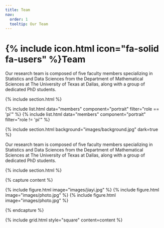 ```yaml
---
title: Team
nav:
  order: 1
  tooltip: Our Team
---
```


# {% include icon.html icon="fa-solid fa-users" %}Team

Our research team is composed of five faculty members specializing in Statistics and Data Sciences from the Department of Mathematical Sciences at The University of Texas at Dallas, along with a group of dedicated PhD students.

{% include section.html %}

{% include list.html data="members" component="portrait" filter="role == 'pi'" %}
{% include list.html data="members" component="portrait" filter="role != 'pi'" %}

{% include section.html background="images/background.jpg" dark=true %}

Our research team is composed of five faculty members specializing in Statistics and Data Sciences from the Department of Mathematical Sciences at The University of Texas at Dallas, along with a group of dedicated PhD students.

{% include section.html %}

{% capture content %}

{% include figure.html image="images/jiayi.jpg" %}
{% include figure.html image="images/photo.jpg" %}
{% include figure.html image="images/photo.jpg" %}

{% endcapture %}

{% include grid.html style="square" content=content %}
